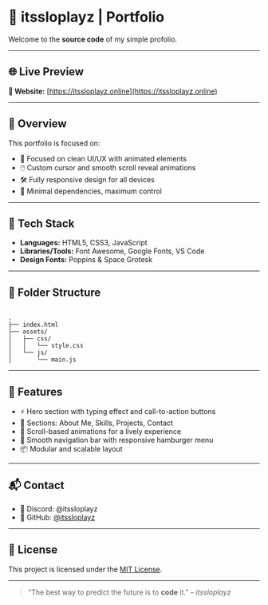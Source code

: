
# 🚀 itssloplayz | Portfolio

Welcome to the **source code** of my simple profolio.

---

## 🌐 Live Preview

**🔗 Website:** [https://itssloplayz.online](https://itssloplayz.online)

---

## 🧠 Overview

This portfolio is focused on:
- 🎯 Focused on clean UI/UX with animated elements
- 🖱️ Custom cursor and smooth scroll reveal animations
- 🛠️ Fully responsive design for all devices
- 🚀 Minimal dependencies, maximum control

---

## 🔧 Tech Stack

- **Languages:** HTML5, CSS3, JavaScript
- **Libraries/Tools:** Font Awesome, Google Fonts, VS Code
- **Design Fonts:** Poppins & Space Grotesk

---

## 📁 Folder Structure

```

.
├── index.html
├── assets/
│   ├── css/
│   │   └── style.css
│   └── js/
│       └── main.js

```

---

## 📸 Features

- ⚡ Hero section with typing effect and call-to-action buttons
- 🧩 Sections: About Me, Skills, Projects, Contact
- 🧠 Scroll-based animations for a lively experience
- 🧭 Smooth navigation bar with responsive hamburger menu
- 📦 Modular and scalable layout

---



## 📬 Contact

- 📧 Discord: @itssloplayz
- 🐙 GitHub: [@itssloplayz](https://github.com/itssloplayz)

---

## 🪪 License

This project is licensed under the [MIT License](LICENSE).

---

> “The best way to predict the future is to **code** it.” – *itssloplayz*

